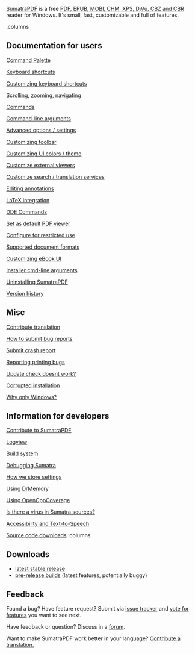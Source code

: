 [SumatraPDF](https://www.sumatrapdfreader.org/) is a free [PDF, EPUB, MOBI, CHM, XPS, DjVu, CBZ and CBR](Supported-document-formats.md) reader for Windows. It's small, fast, customizable and full of features.

:columns
## Documentation for users

[Command Palette](Command-Palette.md)

[Keyboard shortcuts](Keyboard-shortcuts.md)

[Customizing keyboard shortcuts](Customizing-keyboard-shortcuts.md)

[Scrolling, zooming, navigating](Scrolling-and-zooming.md)

[Commands](Commands.md)

[Command-line arguments](Command-line-arguments.md)

[Advanced options / settings](Advanced-options-settings.md)

[Customizing toolbar](Customize-toolbar.md)

[Customizing UI colors / theme](Customize-theme-colors.md)

[Customize external viewers](Customize-external-viewers.md)

[Customize search / translation services](Customize-search-translation-services.md)

[Editing annotations](Editing-annotations.md)

[LaTeX integration](LaTeX-integration.md)

[DDE Commands](DDE-Commands.md)

[Set as default PDF viewer](Set-as-default-PDF-viewer.md)

[Configure for restricted use](Configure-for-restricted-use.md)

[Supported document formats](Supported-document-formats.md)

[Customizing eBook UI](Customizing-eBook-UI.md)

[Installer cmd-line arguments](Installer-cmd-line-arguments.md)

[Uninstalling SumatraPDF](Uninstalling-SumatraPDF.md)

[Version history](Version-history.md)

## Misc

[Contribute translation](Contribute-translation.md)

[How to submit bug reports](How-to-submit-bug-reports.md)

[Submit crash report](Submit-crash-report.md)

[Reporting printing bugs](Reporting-printing-bugs.md)

[Update check doesnt work?](Update-check-doesnt-work.md)

[Corrupted installation](Corrupted-installation.md)

[Why only Windows?](Why-only-Windows.md)

## Information for developers

[Contribute to SumatraPDF](Contribute-to-SumatraPDF.md)

[Logview](Logview.md)

[Build system](Build-system.md)

[Debugging Sumatra](Debugging-Sumatra.md)

[How we store settings](How-we-store-settings.md)

[Using DrMemory](Using-DrMemory.md)

[Using OpenCppCoverage](Using-OpenCppCoverage.md)

[Is there a virus in Sumatra sources?](Is-there-a-virus-in-Sumatra-sources.md)

[Accessibility and Text-to-Speech](Accessibility-and-Text-to-Speech.md)

[Source code downloads](Source-code-downloads.md)
:columns

## Downloads

- [latest stable release](https://www.sumatrapdfreader.org/download-free-pdf-viewer)
- [pre-release builds](https://www.sumatrapdfreader.org/prerelease) (latest features, potentially buggy)

## Feedback

Found a bug? Have feature request? Submit via [issue tracker](https://github.com/sumatrapdfreader/sumatrapdf/issues) and  [vote for features](https://sumatrapdf.canny.io/feature-requests) you want to see next.

Have feedback or question? Discuss in a [forum](https://github.com/sumatrapdfreader/sumatrapdf/discussions).

Want to make SumatraPDF work better in your language? [Contribute a translation.](Contribute-translation.md)
